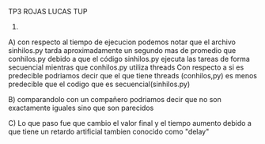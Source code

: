 TP3
ROJAS LUCAS
TUP

1)
A) con respecto al tiempo de ejecucion podemos notar que el archivo sinhilos.py tarda aproximadamente un segundo mas de promedio que conhilos.py debido a que el código sinhilos.py ejecuta las tareas de forma secuencial mientras que conhilos.py utiliza threads Con respecto a si es predecible podriamos decir que el que tiene threads (conhilos,py) es menos predecible que el codigo que es secuencial(sinhilos.py)

B) comparandolo con un compañero podriamos decir que no son exactamente iguales sino que son parecidos

C) Lo que paso fue que cambio el valor final y el tiempo aumento debido a que tiene un retardo artificial tambien conocido como "delay"

